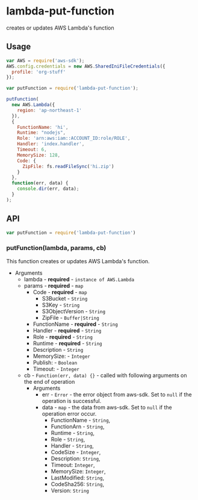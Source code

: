 # lambda-put-function

creates or updates AWS Lambda's function

## Usage

```javascript
var AWS = require('aws-sdk');
AWS.config.credentials = new AWS.SharedIniFileCredentials({
  profile: 'org-stuff'
});

var putFunction = require('lambda-put-function');

putFunction(
  new AWS.Lambda({
    region: 'ap-northeast-1'
  }),
  {
    FunctionName: 'hi',
    Runtime: "nodejs",
    Role: 'arn:aws:iam::ACCOUNT_ID:role/ROLE',
    Handler: 'index.handler',
    Timeout: 6,
    MemorySize: 128,
    Code: {
      ZipFile: fs.readFileSync('hi.zip')
    }
  },
  function(err, data) {
    console.dir(err, data);
  }
);
```

## API

```javascript
var putFunction = require('lambda-put-function')
```

### putFunction(lambda, params, cb)

This function creates or updates AWS Lambda's function.

- Arguments
  - lambda - **required** - `instance of AWS.Lambda`
  - params - **required** - `map`
     - Code - **required** - `map`
       - S3Bucket - `String`
       - S3Key - `String`
       - S3ObjectVersion - `String`
       - ZipFile - `Buffer|String`
     - FunctionName - **required** - `String`
     - Handler - **required** - `String`
     - Role - **required** - `String`
     - Runtime - **required** - `String`
     - Description - `String`
     - MemorySize: - `Integer`
     - Publish: - `Boolean`
     - Timeout: - `Integer`
  - cb - `Function(err, data) {}` - called with following arguments on the end of operation
    - Arguments
      - err - `Error` - the error object from aws-sdk. Set to `null` if the operation is successful.
      - data - `map` - the data from aws-sdk. Set to `null` if the operation error occur.
        - FunctionName - `String`,
        - FunctionArn - `String`,
        - Runtime - `String`,
        - Role - `String`,
        - Handler - `String`,
        - CodeSize - `Integer`,
        - Description: `String`,
        - Timeout: `Integer`,
        - MemorySize: `Integer`,
        - LastModified: `String`,
        - CodeSha256: `String`,
        - Version: `String`
